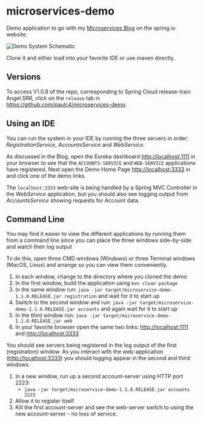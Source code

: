 # microservices-demo

Demo application to go with my [Microservices Blog](https://spring.io/blog/2015/07/14/microservices-with-spring) on the spring.io website.

![Demo System Schematic](https://github.com/paulc4/microservices-demo/blob/master/mini-system.jpg)

Clone it and either load into your favorite IDE or use maven directly.

## Versions

To access V1.0.8 of the repo, corresponding to Spring Cloud release-train Angel.SR6, click on the `release` tab in https://github.com/paulc4/microservices-demo.

## Using an IDE

You can run the system in your IDE by running the three servers in order: _RegistrationService_, _AccountsService_ and _WebService_.

As discussed in the Blog, open the Eureka dashboard [http://localhost:1111](http://localhost:1111) in your browser to see that the `ACCOUNTS-SERVICE` and `WEB-SERVICE` applications have registered.  Next open the Demo Home Page [http://localhost:3333](http://localhost:3333) in and click one of the demo links.

The `localhost:3333` web-site is being handled by a Spring MVC Controller in the _WebService_ application, but you should also see logging output from _AccountsService_ showing requests for Account data.

## Command Line

You may find it easier to view the different applications by running them from a command line since you can place the three windows side-by-side and watch their log output

To do this, open three CMD windows (Windows) or three Terminal windows (MacOS, Linux) and arrange so you can view them conveniently.

 1. In each window, change to the directory where you cloned the demo
 1. In the first window, build the application using `mvn clean package`
 1. In the same window run: `java -jar target/microservice-demo-1.1.0.RELEASE.jar registration` and wait for it to start up
 1. Switch to the second window and run: `java -jar target/microservice-demo-1.1.0.RELEASE.jar accounts` and again wait for
 it to start up
 1. In the third window run: `java -jar target/microservice-demo-1.1.0.RELEASE.jar web`
 1. In your favorite browser open the same two links: [http://localhost:1111](http://localhost:1111) and [http://localhost:3333](http://localhost:3333)

You should see servers being registered in the log output of the first (registration) window.
As you interact with the web-application ([http://localhost:3333](http://localhost:3333)) you should logging appear
in the second and third windows.

 1. In a new window, run up a second account-server using HTTP port 2223:
     * `java -jar target/microservice-demo-1.1.0.RELEASE.jar accounts 2223`
 1. Allow it to register itself
 1. Kill the first account-server and see the web-server switch to using the new account-server - no loss of service.

